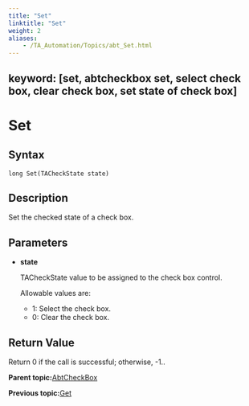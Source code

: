 ```yaml
--- 
title: "Set"
linktitle: "Set"
weight: 2
aliases: 
    - /TA_Automation/Topics/abt_Set.html
---
```

keyword: [set, abtcheckbox set, select check box, clear check box, set state of check box]
---

# Set

## Syntax

`long Set(TACheckState state)`

## Description

Set the checked state of a check box.

## Parameters

-   **state**

    TACheckState value to be assigned to the check box control.

    Allowable values are:

    -   1: Select the check box.
    -   0: Clear the check box.

## Return Value

Return 0 if the call is successful; otherwise, -1..

**Parent topic:**[AbtCheckBox](/TA_Automation/Topics/abt_AbtCheckBox.html)

**Previous topic:**[Get](/TA_Automation/Topics/abt_Get.html)

